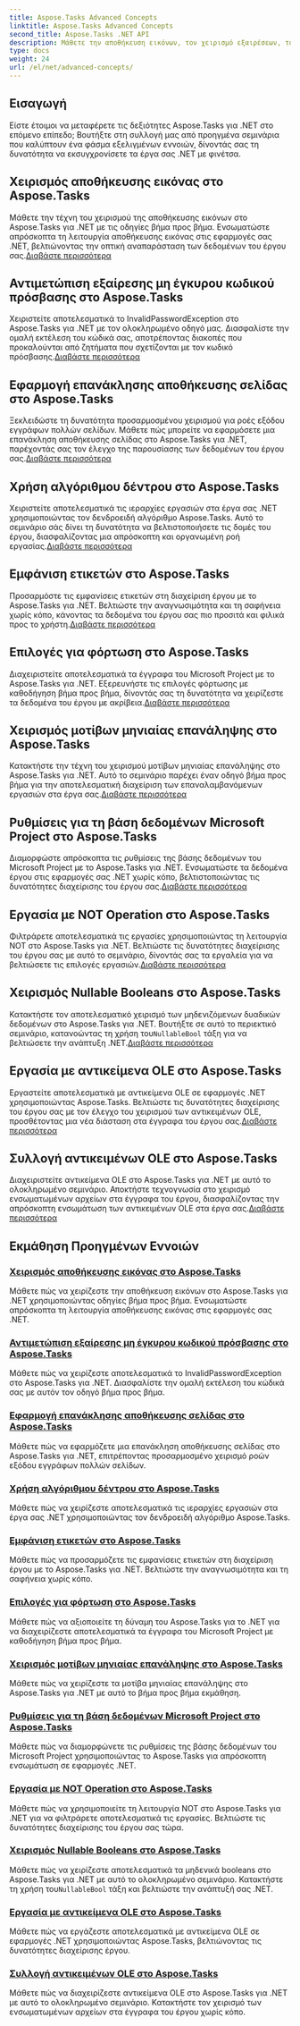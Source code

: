 ```yaml
---
title: Aspose.Tasks Advanced Concepts
linktitle: Aspose.Tasks Advanced Concepts
second_title: Aspose.Tasks .NET API
description: Μάθετε την αποθήκευση εικόνων, τον χειρισμό εξαιρέσεων, τους αλγόριθμους δέντρων, τις εμφανίσεις ετικετών, τις επιλογές φόρτωσης και πολλά άλλα. Κατακτήστε προηγμένες έννοιες στο Aspose.Tasks για .NET
type: docs
weight: 24
url: /el/net/advanced-concepts/
---
```


## Εισαγωγή

Είστε έτοιμοι να μεταφέρετε τις δεξιότητες Aspose.Tasks για .NET στο επόμενο επίπεδο; Βουτήξτε στη συλλογή μας από προηγμένα σεμινάρια που καλύπτουν ένα φάσμα εξελιγμένων εννοιών, δίνοντάς σας τη δυνατότητα να εκσυγχρονίσετε τα έργα σας .NET με φινέτσα.

## Χειρισμός αποθήκευσης εικόνας στο Aspose.Tasks

Μάθετε την τέχνη του χειρισμού της αποθήκευσης εικόνων στο Aspose.Tasks για .NET με τις οδηγίες βήμα προς βήμα. Ενσωματώστε απρόσκοπτα τη λειτουργία αποθήκευσης εικόνας στις εφαρμογές σας .NET, βελτιώνοντας την οπτική αναπαράσταση των δεδομένων του έργου σας.[Διαβάστε περισσότερα](./image-saving/)

## Αντιμετώπιση εξαίρεσης μη έγκυρου κωδικού πρόσβασης στο Aspose.Tasks

 Χειριστείτε αποτελεσματικά το InvalidPasswordException στο Aspose.Tasks για .NET με τον ολοκληρωμένο οδηγό μας. Διασφαλίστε την ομαλή εκτέλεση του κώδικά σας, αποτρέποντας διακοπές που προκαλούνται από ζητήματα που σχετίζονται με τον κωδικό πρόσβασης.[Διαβάστε περισσότερα](./invalid-password-exception/)

## Εφαρμογή επανάκλησης αποθήκευσης σελίδας στο Aspose.Tasks

 Ξεκλειδώστε τη δυνατότητα προσαρμοσμένου χειρισμού για ροές εξόδου εγγράφων πολλών σελίδων. Μάθετε πώς μπορείτε να εφαρμόσετε μια επανάκληση αποθήκευσης σελίδας στο Aspose.Tasks για .NET, παρέχοντάς σας τον έλεγχο της παρουσίασης των δεδομένων του έργου σας.[Διαβάστε περισσότερα](./page-saving-callback/)

## Χρήση αλγόριθμου δέντρου στο Aspose.Tasks

Χειριστείτε αποτελεσματικά τις ιεραρχίες εργασιών στα έργα σας .NET χρησιμοποιώντας τον δενδροειδή αλγόριθμο Aspose.Tasks. Αυτό το σεμινάριο σάς δίνει τη δυνατότητα να βελτιστοποιήσετε τις δομές του έργου, διασφαλίζοντας μια απρόσκοπτη και οργανωμένη ροή εργασίας.[Διαβάστε περισσότερα](./tree-algorithm/)

## Εμφάνιση ετικετών στο Aspose.Tasks

 Προσαρμόστε τις εμφανίσεις ετικετών στη διαχείριση έργου με το Aspose.Tasks για .NET. Βελτιώστε την αναγνωσιμότητα και τη σαφήνεια χωρίς κόπο, κάνοντας τα δεδομένα του έργου σας πιο προσιτά και φιλικά προς το χρήστη.[Διαβάστε περισσότερα](./label-display/)

## Επιλογές για φόρτωση στο Aspose.Tasks

 Διαχειριστείτε αποτελεσματικά τα έγγραφα του Microsoft Project με το Aspose.Tasks για .NET. Εξερευνήστε τις επιλογές φόρτωσης με καθοδήγηση βήμα προς βήμα, δίνοντάς σας τη δυνατότητα να χειρίζεστε τα δεδομένα του έργου με ακρίβεια.[Διαβάστε περισσότερα](./loading-options/)

## Χειρισμός μοτίβων μηνιαίας επανάληψης στο Aspose.Tasks

 Κατακτήστε την τέχνη του χειρισμού μοτίβων μηνιαίας επανάληψης στο Aspose.Tasks για .NET. Αυτό το σεμινάριο παρέχει έναν οδηγό βήμα προς βήμα για την αποτελεσματική διαχείριση των επαναλαμβανόμενων εργασιών στα έργα σας.[Διαβάστε περισσότερα](./monthly-recurrence-patterns/)

## Ρυθμίσεις για τη βάση δεδομένων Microsoft Project στο Aspose.Tasks

Διαμορφώστε απρόσκοπτα τις ρυθμίσεις της βάσης δεδομένων του Microsoft Project με το Aspose.Tasks για .NET. Ενσωματώστε τα δεδομένα έργου στις εφαρμογές σας .NET χωρίς κόπο, βελτιστοποιώντας τις δυνατότητες διαχείρισης του έργου σας.[Διαβάστε περισσότερα](./msp-database-settings/)

## Εργασία με NOT Operation στο Aspose.Tasks

 Φιλτράρετε αποτελεσματικά τις εργασίες χρησιμοποιώντας τη λειτουργία NOT στο Aspose.Tasks για .NET. Βελτιώστε τις δυνατότητες διαχείρισης του έργου σας με αυτό το σεμινάριο, δίνοντάς σας τα εργαλεία για να βελτιώσετε τις επιλογές εργασιών.[Διαβάστε περισσότερα](./not-operation/)

## Χειρισμός Nullable Booleans στο Aspose.Tasks

 Κατακτήστε τον αποτελεσματικό χειρισμό των μηδενιζόμενων δυαδικών δεδομένων στο Aspose.Tasks για .NET. Βουτήξτε σε αυτό το περιεκτικό σεμινάριο, κατανοώντας τη χρήση του`NullableBool` τάξη για να βελτιώσετε την ανάπτυξη .NET.[Διαβάστε περισσότερα](./nullable-booleans/)

## Εργασία με αντικείμενα OLE στο Aspose.Tasks

 Εργαστείτε αποτελεσματικά με αντικείμενα OLE σε εφαρμογές .NET χρησιμοποιώντας Aspose.Tasks. Βελτιώστε τις δυνατότητες διαχείρισης του έργου σας με τον έλεγχο του χειρισμού των αντικειμένων OLE, προσθέτοντας μια νέα διάσταση στα έγγραφα του έργου σας.[Διαβάστε περισσότερα](./ole-objects/)

## Συλλογή αντικειμένων OLE στο Aspose.Tasks

Διαχειριστείτε αντικείμενα OLE στο Aspose.Tasks για .NET με αυτό το ολοκληρωμένο σεμινάριο. Αποκτήστε τεχνογνωσία στο χειρισμό ενσωματωμένων αρχείων στα έγγραφα του έργου, διασφαλίζοντας την απρόσκοπτη ενσωμάτωση των αντικειμένων OLE στα έργα σας.[Διαβάστε περισσότερα](./ole-object-collection/)
## Εκμάθηση Προηγμένων Εννοιών
### [Χειρισμός αποθήκευσης εικόνας στο Aspose.Tasks](./image-saving/)
Μάθετε πώς να χειρίζεστε την αποθήκευση εικόνων στο Aspose.Tasks για .NET χρησιμοποιώντας οδηγίες βήμα προς βήμα. Ενσωματώστε απρόσκοπτα τη λειτουργία αποθήκευσης εικόνας στις εφαρμογές σας .NET.
### [Αντιμετώπιση εξαίρεσης μη έγκυρου κωδικού πρόσβασης στο Aspose.Tasks](./invalid-password-exception/)
Μάθετε πώς να χειρίζεστε αποτελεσματικά το InvalidPasswordException στο Aspose.Tasks για .NET. Διασφαλίστε την ομαλή εκτέλεση του κώδικά σας με αυτόν τον οδηγό βήμα προς βήμα.
### [Εφαρμογή επανάκλησης αποθήκευσης σελίδας στο Aspose.Tasks](./page-saving-callback/)
Μάθετε πώς να εφαρμόζετε μια επανάκληση αποθήκευσης σελίδας στο Aspose.Tasks για .NET, επιτρέποντας προσαρμοσμένο χειρισμό ροών εξόδου εγγράφων πολλών σελίδων.
### [Χρήση αλγόριθμου δέντρου στο Aspose.Tasks](./tree-algorithm/)
Μάθετε πώς να χειρίζεστε αποτελεσματικά τις ιεραρχίες εργασιών στα έργα σας .NET χρησιμοποιώντας τον δενδροειδή αλγόριθμο Aspose.Tasks.
### [Εμφάνιση ετικετών στο Aspose.Tasks](./label-display/)
Μάθετε πώς να προσαρμόζετε τις εμφανίσεις ετικετών στη διαχείριση έργου με το Aspose.Tasks για .NET. Βελτιώστε την αναγνωσιμότητα και τη σαφήνεια χωρίς κόπο.
### [Επιλογές για φόρτωση στο Aspose.Tasks](./loading-options/)
Μάθετε πώς να αξιοποιείτε τη δύναμη του Aspose.Tasks για το .NET για να διαχειρίζεστε αποτελεσματικά τα έγγραφα του Microsoft Project με καθοδήγηση βήμα προς βήμα.
### [Χειρισμός μοτίβων μηνιαίας επανάληψης στο Aspose.Tasks](./monthly-recurrence-patterns/)
Μάθετε πώς να χειρίζεστε τα μοτίβα μηνιαίας επανάληψης στο Aspose.Tasks για .NET με αυτό το βήμα προς βήμα εκμάθηση.
### [Ρυθμίσεις για τη βάση δεδομένων Microsoft Project στο Aspose.Tasks](./msp-database-settings/)
Μάθετε πώς να διαμορφώνετε τις ρυθμίσεις της βάσης δεδομένων του Microsoft Project χρησιμοποιώντας το Aspose.Tasks για απρόσκοπτη ενσωμάτωση σε εφαρμογές .NET.
### [Εργασία με NOT Operation στο Aspose.Tasks](./not-operation/)
Μάθετε πώς να χρησιμοποιείτε τη λειτουργία NOT στο Aspose.Tasks για .NET για να φιλτράρετε αποτελεσματικά τις εργασίες. Βελτιώστε τις δυνατότητες διαχείρισης του έργου σας τώρα.
### [Χειρισμός Nullable Booleans στο Aspose.Tasks](./nullable-booleans/)
 Μάθετε πώς να χειρίζεστε αποτελεσματικά τα μηδενικά booleans στο Aspose.Tasks για .NET με αυτό το ολοκληρωμένο σεμινάριο. Κατακτήστε τη χρήση του`NullableBool` τάξη και βελτιώστε την ανάπτυξή σας .NET.
### [Εργασία με αντικείμενα OLE στο Aspose.Tasks](./ole-objects/)
Μάθετε πώς να εργάζεστε αποτελεσματικά με αντικείμενα OLE σε εφαρμογές .NET χρησιμοποιώντας Aspose.Tasks, βελτιώνοντας τις δυνατότητες διαχείρισης έργου.
### [Συλλογή αντικειμένων OLE στο Aspose.Tasks](./ole-object-collection/)
Μάθετε πώς να διαχειρίζεστε αντικείμενα OLE στο Aspose.Tasks για .NET με αυτό το ολοκληρωμένο σεμινάριο. Κατακτήστε τον χειρισμό των ενσωματωμένων αρχείων στα έγγραφα του έργου χωρίς κόπο.